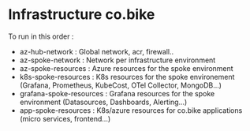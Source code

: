 # Infrastructure co.bike

To run in this order : 

 - az-hub-network : Global network, acr, firewall..
 - az-spoke-network : Network per infrastructure environment
 - az-spoke-resources : Azure resources for the spoke environment
 - k8s-spoke-resources : K8s resources for the spoke environement (Grafana, Prometheus, KubeCost, OTel Collector, MongoDB...)
 - grafana-spoke-resources : Grafana resources for the spoke environment (Datasources, Dashboards, Alerting...)
 - app-spoke-resources : K8s/azure resources for co.bike applications (micro services, frontend...)